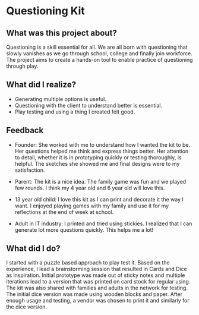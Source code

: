 # Questioning Kit


## What was this project about?
Questioning is a skill essential for all. We are all born with questioning that slowly vanishes as we go through school, college and finally join workforce. The project aims to create a hands-on tool to enable practice of questioning through play.


## What did I realize?

* Generating multiple options is useful.
* Questioning with the client to understand better is essential.
* Play testing and using a thing I created felt good.


## Feedback
* Founder:  She worked with me to understand how I wanted the kit to be. Her questions helped me think and express things better. Her attention to detail, whether it is in prototyping quickly or testing thoroughly, is helpful. The sketches she showed me and final designs were to my satisfaction. 

* Parent: The kit is a nice idea. The family game was fun and we played few rounds. I think my 4 year old and 6 year old will love this.

* 13 year old child: I love this kit as I can print and decorate it the way I want. I enjoyed playing games with my family and use it for my reflections at the end of week at school.

* Adult in IT industry: I printed and tried using stickies. I realized that I can generate lot more questions quickly. This helps me a lot!


## What did I do?

I started with a puzzle based approach to play test it. Based on the experience, I lead a brainstorming session that resulted in Cards and Dice as inspiration. Initial prototype was made out of sticky notes and multiple iterations lead to a version that was printed on card stock for regular using. The kit was also shared with families and adults in the network for testing. The initial dice version was made using wooden blocks and paper. After enough usage and testing, a vendor was chosen to print it and similarly for the dice version.

